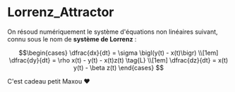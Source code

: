 # Lorrenz_Attractor

On résoud numériquement le système d'équations non linéaires suivant, connu sous le nom de **système de Lorrenz** :

$$\begin{cases}
\dfrac{dx}{dt} = \sigma \bigl(y(t) - x(t)\bigr) \\[1em]
\dfrac{dy}{dt} = \rho x(t) - y(t) - x(t)z(t) \tag{L} \\[1em]
\dfrac{dz}{dt} = x(t) y(t) - \beta z(t)
\end{cases} $$

C'est cadeau petit Maxou ❤️